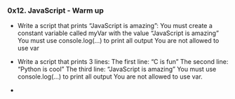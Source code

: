 ### 0x12. JavaScript - Warm up

- Write a script that prints “JavaScript is amazing”:
  You must create a constant variable called myVar with the value
  “JavaScript is amazing”
  You must use console.log(...) to print all output
  You are not allowed to use var

- Write a script that prints 3 lines:
  The first line: “C is fun”
  The second line: “Python is cool”
  The third line: “JavaScript is amazing”
  You must use console.log(...) to print all output
  You are not allowed to use var.

- 